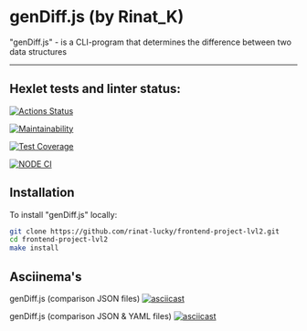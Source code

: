# genDiff.js (by Rinat_K)

"genDiff.js" - is a CLI-program that determines the difference between two data structures

----

## Hexlet tests and linter status:
[![Actions Status](https://github.com/rinat-lucky/frontend-project-lvl2/workflows/hexlet-check/badge.svg)](https://github.com/rinat-lucky/frontend-project-lvl2/actions)

[![Maintainability](https://api.codeclimate.com/v1/badges/323700e9c1e0f5b11fdb/maintainability)](https://codeclimate.com/github/rinat-lucky/frontend-project-lvl2/maintainability)

[![Test Coverage](https://api.codeclimate.com/v1/badges/323700e9c1e0f5b11fdb/test_coverage)](https://codeclimate.com/github/rinat-lucky/frontend-project-lvl2/test_coverage)

[![NODE CI](https://github.com/rinat-lucky/frontend-project-lvl2/workflows/Node%20CI/badge.svg)](https://github.com/rinat-lucky/frontend-project-lvl2/actions)

## Installation

To install "genDiff.js" locally:

```sh
git clone https://github.com/rinat-lucky/frontend-project-lvl2.git
cd frontend-project-lvl2
make install
```

## Asciinema's
 
genDiff.js (comparison JSON files)
[![asciicast](https://asciinema.org/a/n9BBLGHW8YjfbMy5x3i3xsXW4.png)](https://asciinema.org/a/n9BBLGHW8YjfbMy5x3i3xsXW4)

genDiff.js (comparison JSON & YAML files)
[![asciicast](https://asciinema.org/a/GL1Vch3iSNQCSd46cTyQAedT.png)](https://asciinema.org/a/GL1Vch3iSNQCSd46cTyQAedTi)
